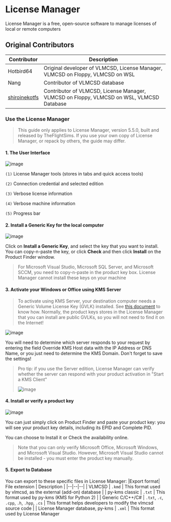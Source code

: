# License Manager

License Manager is a free, open-source software to manage licenses of local or remote computers

## Original Contributors

| Contributor | Description |
|--|--|
| Hotbird64 | Original developer of VLMCSD, License Manager, VLMCSD on Floppy, VLMCSD on WSL |
| Nang | Contributor of VLMCSD database
| [shiroinekotfs](https://github.com/shiroinekotfs) | Contributor of VLMCSD, License Manager, VLMCSD on Floppy, VLMCSD on WSL, VLMCSD Database |

### Use the License Manager

> This guide only applies to License Manager, version 5.5.0, built and released by TheFlightSims. If you use your own copy of License Manager, or repack by others, the guide may differ.

#### 1. The User Interface

![image](https://user-images.githubusercontent.com/99700363/225807709-d048e0cd-db62-497d-85e5-d3f8c8ada8e3.png)

`(1)` License Manager tools (stores in tabs and quick access tools)

`(2)` Connection credential and selected edition

`(3)` Verbose license information

`(4)` Verbose machine information

`(5)` Progress bar

#### 2. Install a Generic Key for the local computer

![image](https://user-images.githubusercontent.com/99700363/225810410-8003e36e-cb60-4c90-8e87-bce2586c53d3.png)

Click on **Install a Generic Key**, and select the key that you want to install. You can copy-n-paste the key, or click **Check** and then click **Install** on the Product Finder window.

> For Microsoft Visual Studio, Microsoft SQL Server, and Microsoft SCCM, you need to copy-n-paste in the product key box. License Manager cannot install these keys on your machine

#### 3. Activate your Windows or Office using KMS Server

> To activate using KMS Server, your destination computer needs a Generic Volume License Key (GVLK) installed. See [this document](https://learn.microsoft.com/en-us/windows-server/get-started/kms-client-activation-keys) to know how. Normally, the product keys stores in the License Manager that you can install are public GVLKs, so you will not need to find it on the Internet!

![image](https://user-images.githubusercontent.com/99700363/225835744-c7ae792e-adaa-4bb7-86b8-3e63a1b22183.png)

You will need to determine which server responds to your request by entering the field Override KMS Host data with the IP Address or DNS Name, or you just need to determine the KMS Domain. Don't forget to save the settings!

> Pro tip: if you use the Server edition, License Manager can verify whether the server can respond with your product activation in "Start a KMS Client"
>
> ![image](https://user-images.githubusercontent.com/99700363/225837594-879e4761-0129-4dd4-af4f-75b0d81e4e4b.png)

#### 4. Install or verify a product key

![image](https://user-images.githubusercontent.com/99700363/225839967-4452368e-b911-486e-9b85-8fc890be052a.png)

You can just simply click on Product Finder and paste your product key: you will see your product key details, including its EPID and Complete PID.

You can choose to Install it or Check the availability online.

> Note that you can only verify Microsoft Office, Microsoft Windows, and Microsoft Visual Studio. However, Microsoft Visual Studio cannot be installed - you must enter the product key manually.

#### 5. Export to Database

You can export to these specific files in License Manager:
|Export format| File extension | Description |
|--|--|--|
| VLMCSD | `.kmd` | This format used by vlmcsd, as the external (add-on) database |
| py-kms classic | `.txt` | This format used by py-kms (KMS for Python 2) |
| Generic C/C++/C# | `.txt`, `.c`, `.cpp`, `.h`, `.hpp`, `.cs` | This format helps developers to modify the vlmcsd source code |
| License Manager database, py-kms | `.xml` | This format used by License Manager
